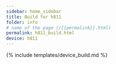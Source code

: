 ```yaml
---
sidebar: home_sidebar
title: Build for h811
folder: info
# name of the page (/{{permalink}}.html)
permalink: h811_build.html
device: h811
---
```

{% include templates/device_build.md %}
